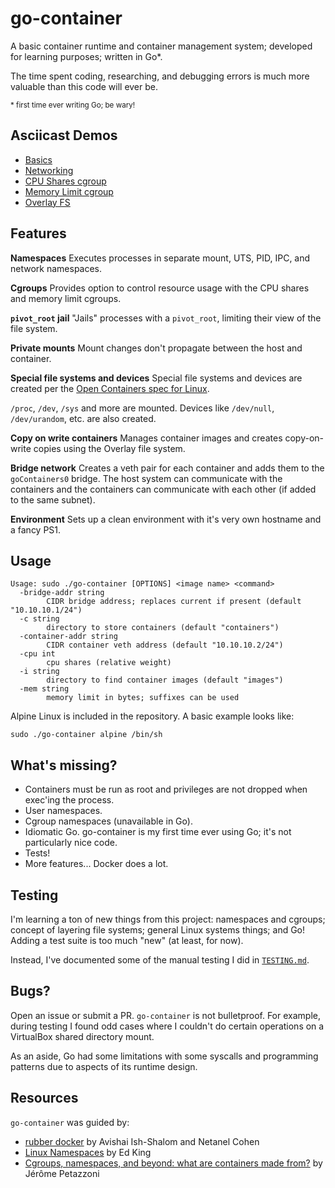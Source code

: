 # go-container

A basic container runtime and container management system; developed for learning purposes; written in Go*.

The time spent coding, researching, and debugging errors is much more valuable than this code will ever be.

<small>\* first time ever writing Go; be wary!</small>

## Asciicast Demos

* [Basics](https://asciinema.org/a/drxibVCMaW78ZaOwM4rxPc029)
* [Networking](https://asciinema.org/a/KtseNx1zxPQfa8cAs1r4vDhdp)
* [CPU Shares cgroup](https://asciinema.org/a/92bTMJT75CYCNkOSwvDnpvjVg)
* [Memory Limit cgroup](https://asciinema.org/a/xC9wQYNNSKmgL7m3bFQlOQgjj)
* [Overlay FS](https://asciinema.org/a/yZdwOnGJlD8MWo9TtfUCrtULT)

## Features

**Namespaces**
Executes processes in separate mount, UTS, PID, IPC, and network namespaces.

**Cgroups**
Provides option to control resource usage with the CPU shares and memory limit cgroups.

**`pivot_root` jail**
"Jails" processes with a `pivot_root`, limiting their view of the file system.

**Private mounts**
Mount changes don't propagate between the host and container.

**Special file systems and devices**
Special file systems and devices are created per the [Open Containers spec for Linux](https://github.com/opencontainers/runtime-spec/blob/master/config-linux.md).

`/proc`, `/dev`, `/sys` and more are mounted.
Devices like `/dev/null`, `/dev/urandom`, etc. are also created.

**Copy on write containers**
Manages container images and creates copy-on-write copies using the Overlay file system.

**Bridge network**
Creates a veth pair for each container and adds them to the `goContainers0` bridge.
The host system can communicate with the containers and the containers can communicate with each other (if added to the same subnet).

**Environment**
Sets up a clean environment with it's very own hostname and a fancy PS1.

## Usage
```
Usage: sudo ./go-container [OPTIONS] <image name> <command>
  -bridge-addr string
    	CIDR bridge address; replaces current if present (default "10.10.10.1/24")
  -c string
    	directory to store containers (default "containers")
  -container-addr string
    	CIDR container veth address (default "10.10.10.2/24")
  -cpu int
    	cpu shares (relative weight)
  -i string
    	directory to find container images (default "images")
  -mem string
    	memory limit in bytes; suffixes can be used
```

Alpine Linux is included in the repository. A basic example looks like:
```
sudo ./go-container alpine /bin/sh
```

## What's missing?
* Containers must be run as root and privileges are not dropped when exec'ing the process.
* User namespaces.
* Cgroup namespaces (unavailable in Go).
* Idiomatic Go. go-container is my first time ever using Go; it's not particularly nice code.
* Tests!
* More features... Docker does a lot.

## Testing
I'm learning a ton of new things from this project: namespaces and cgroups; concept of layering file systems; general Linux systems things; and Go! Adding a test suite is too much "new" (at least, for now).

Instead, I've documented some of the manual testing I did in [`TESTING.md`](TESTING.md).

## Bugs?
Open an issue or submit a PR. `go-container` is not bulletproof. For example, during testing I found odd cases where I couldn't do certain operations on a VirtualBox shared directory mount.

As an aside, Go had some limitations with some syscalls and programming patterns due to aspects of its runtime design.

## Resources
`go-container` was guided by:
* [rubber docker](https://github.com/Fewbytes/rubber-docker) by Avishai Ish-Shalom and Netanel Cohen
* [Linux Namespaces](https://medium.com/@teddyking/linux-namespaces-850489d3ccf) by Ed King
* [Cgroups, namespaces, and beyond: what are containers made from?](https://www.youtube.com/watch?v=sK5i-N34im8) by Jérôme Petazzoni
